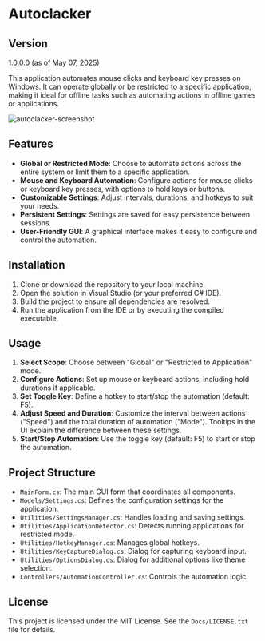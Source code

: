 # Autoclacker

## Version
1.0.0.0 (as of May 07, 2025)

This application automates mouse clicks and keyboard key presses on Windows. It can operate globally or be restricted to a specific application, making it ideal for offline tasks such as automating actions in offline games or applications.

![autoclacker-screenshot](https://github.com/user-attachments/assets/82a51cc8-c5fc-4a07-90f1-0c984c2dbee8)

## Features

- **Global or Restricted Mode**: Choose to automate actions across the entire system or limit them to a specific application.
- **Mouse and Keyboard Automation**: Configure actions for mouse clicks or keyboard key presses, with options to hold keys or buttons.
- **Customizable Settings**: Adjust intervals, durations, and hotkeys to suit your needs.
- **Persistent Settings**: Settings are saved for easy persistence between sessions.
- **User-Friendly GUI**: A graphical interface makes it easy to configure and control the automation.

## Installation

1. Clone or download the repository to your local machine.
2. Open the solution in Visual Studio (or your preferred C# IDE).
3. Build the project to ensure all dependencies are resolved.
4. Run the application from the IDE or by executing the compiled executable.

## Usage

1. **Select Scope**: Choose between "Global" or "Restricted to Application" mode.
2. **Configure Actions**: Set up mouse or keyboard actions, including hold durations if applicable.
3. **Set Toggle Key**: Define a hotkey to start/stop the automation (default: F5).
4. **Adjust Speed and Duration**: Customize the interval between actions ("Speed") and the total duration of automation ("Mode"). Tooltips in the UI explain the difference between these settings.
5. **Start/Stop Automation**: Use the toggle key (default: F5) to start or stop the automation.

## Project Structure

- `MainForm.cs`: The main GUI form that coordinates all components.
- `Models/Settings.cs`: Defines the configuration settings for the application.
- `Utilities/SettingsManager.cs`: Handles loading and saving settings.
- `Utilities/ApplicationDetector.cs`: Detects running applications for restricted mode.
- `Utilities/HotkeyManager.cs`: Manages global hotkeys.
- `Utilities/KeyCaptureDialog.cs`: Dialog for capturing keyboard input.
- `Utilities/OptionsDialog.cs`: Dialog for additional options like theme selection.
- `Controllers/AutomationController.cs`: Controls the automation logic.

## License

This project is licensed under the MIT License. See the `Docs/LICENSE.txt` file for details.
